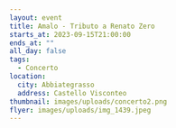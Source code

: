 ```yaml
---
layout: event
title: Amalo - Tributo a Renato Zero
starts_at: 2023-09-15T21:00:00
ends_at: ""
all_day: false
tags:
  - Concerto
location:
  city: Abbiategrasso
  address: Castello Visconteo
thumbnail: images/uploads/concerto2.png
flyer: images/uploads/img_1439.jpeg
---
```

